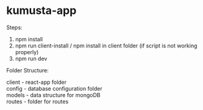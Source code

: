 # kumusta-app

Steps:

1. npm install
2. npm run client-install / npm install in client folder (if script is not working properly)
3. npm run dev

Folder Structure:

client - react-app folder</br>
config - database configuration folder</br>
models - data structure for mongoDB</br>
routes - folder for routes</br>
